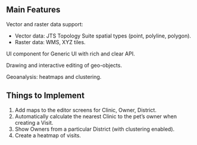 ## Main Features

Vector and raster data support:

* Vector data: JTS Topology Suite spatial types (point, polyline, polygon).
* Raster data: WMS, XYZ tiles.

UI component for Generic UI with rich and clear API.

Drawing and interactive editing of geo-objects.

Geoanalysis: heatmaps and clustering.

## Things to Implement

1. Add maps to the editor screens for Clinic, Owner, District.
2. Automatically calculate the nearest Clinic to the pet’s owner when creating a Visit.
3. Show Owners from a particular District (with clustering enabled).
4. Create a heatmap of visits.

